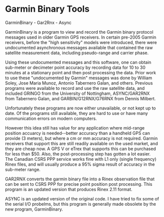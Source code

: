 # Garmin Binary Tools
GarminBinary - Gar2Rnx - Async

GarminBinary is a program to view and record the Garmin binary protocol messages used in older Garmin GPS receivers. In certain pre-2005 Garmin receivers, before the "high sensitivity" models were introduced, there were undocumented asynchronous messages available that contained the raw satellite measurement data, including pseudo-range and carrier phase. 

Using these undocumented messages and this software, one can obtain sub-meter or decimeter point accuracy by recording data for 10 to 30 minutes at a stationary point and then post processing the data. Prior work to use these "undocumented by Garmin" messages was done by William Soley, Jose Maria Munoz, Antonio Tabernero Galan, and others. Previous programs were available to record and use the raw satellite data, and included GRINGO from the University of Nottingham, ASYNC/GAR2RNX from Tabernero Galan, and GARBIN/G12RNX/G76RNX from Dennis Milbert. 

Unfortunately these programs are now either unavailable, or not kept up to date. Of the programs still available, they are hard to use or have many communication errors on modern computers. 

However this idea still has value for any application where mid-range position accuarcy is needed--better accuracy than a handheld GPS can provide (3 meters), but where a cm or mm accuracy is not required. Garmin receivers that support this are still readily available on the used market, and they are cheap now. A GPS V or eTrex that supports this can be purchased for less than $50. Also, the post-processing step has gotten a lot easier. The Canadian CSRS PPP service works fine with L1 only (single frequency) Rinex files, and will usually produce a 95% sigma result of accuracy in the sub-meter range.   

GAR2RNX converts the garmin binary file into a Rinex observation file that can be sent to CSRS PPP for precise point position post processing. This program is an updated version that produces Rinex 2.11 format. 

ASYNC is an updated version of the original code. I have tried to fix some of the serial I/O probelms, but this program is generally made obsolete by the new program, GarminBinary.
